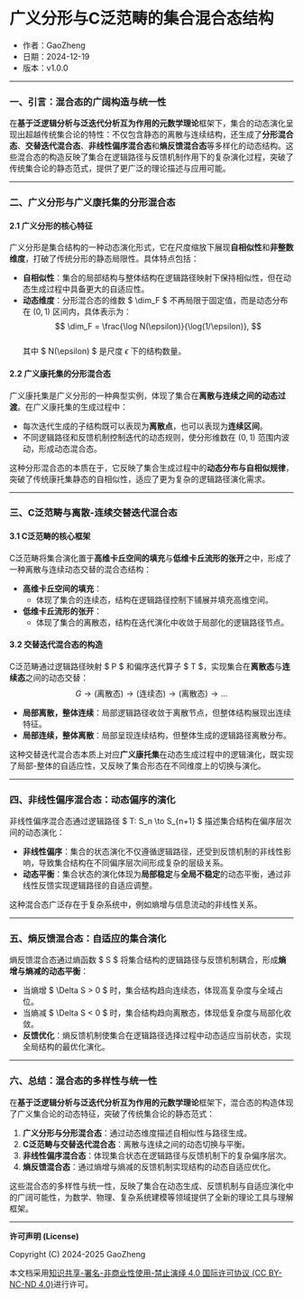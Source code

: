 # **广义分形与C泛范畴的集合混合态结构**

- 作者：GaoZheng
- 日期：2024-12-19
- 版本：v1.0.0

---

### **一、引言：混合态的广阔构造与统一性**

在**基于泛逻辑分析与泛迭代分析互为作用的元数学理论**框架下，集合的动态演化呈现出超越传统集合论的特性：不仅包含静态的离散与连续结构，还生成了**分形混合态**、**交替迭代混合态**、**非线性偏序混合态**和**熵反馈混合态**等多样化的动态结构。这些混合态的构造反映了集合在逻辑路径与反馈机制作用下的复杂演化过程，突破了传统集合论的静态范式，提供了更广泛的理论描述与应用可能。

---

### **二、广义分形与广义康托集的分形混合态**

#### **2.1 广义分形的核心特征**
广义分形是集合结构的一种动态演化形式，它在尺度缩放下展现**自相似性**和**非整数维度**，打破了传统分形的静态局限性。具体特点包括：

- **自相似性**：集合的局部结构与整体结构在逻辑路径映射下保持相似性，但在动态生成过程中具备更大的自适应性。  
- **动态维度**：分形混合态的维数 $ \dim_F $ 不再局限于固定值，而是动态分布在 $(0,1)$ 区间内，具体表示为：  
   $$
   \dim_F = \frac{\log N(\epsilon)}{\log(1/\epsilon)},
   $$  
   其中 $ N(\epsilon) $ 是尺度 $\epsilon$ 下的结构数量。

#### **2.2 广义康托集的分形混合态**  
广义康托集是广义分形的一种典型实例，体现了集合在**离散与连续之间的动态过渡**。在广义康托集的生成过程中：  
- 每次迭代生成的子结构既可以表现为**离散点**，也可以表现为**连续区间**。  
- 不同逻辑路径和反馈机制控制迭代的动态规则，使分形维数在 $(0,1)$ 范围内波动，形成动态混合态。  

这种分形混合态的本质在于，它反映了集合生成过程中的**动态分布与自相似规律**，突破了传统康托集静态的自相似性，适应了更为复杂的逻辑路径演化需求。

---

### **三、C泛范畴与离散-连续交替迭代混合态**

#### **3.1 C泛范畴的核心框架**  
C泛范畴将集合演化置于**高维卡丘空间的填充**与**低维卡丘流形的张开**之中，形成了一种离散与连续动态交替的混合态结构：  
- **高维卡丘空间的填充**：  
   - 体现了集合的连续态，结构在逻辑路径控制下铺展并填充高维空间。  
- **低维卡丘流形的张开**：  
   - 体现了集合的离散态，结构在迭代演化中收敛于局部化的逻辑路径节点。  

#### **3.2 交替迭代混合态的构造**  
C泛范畴通过逻辑路径映射 $ P $ 和偏序迭代算子 $ T $，实现集合在**离散态**与**连续态**之间的动态交替：  
$$
G \to \text{(离散态)} \to \text{(连续态)} \to \text{(离散态)} \to \dots
$$  
- **局部离散，整体连续**：局部逻辑路径收敛于离散节点，但整体结构展现出连续特征。  
- **局部连续，整体离散**：局部呈现连续结构，但整体生成的逻辑路径离散分布。

这种交替迭代混合态本质上对应**广义康托集**在动态生成过程中的逻辑演化，既实现了局部-整体的自适应性，又反映了集合形态在不同维度上的切换与演化。

---

### **四、非线性偏序混合态：动态偏序的演化**

非线性偏序混合态通过逻辑路径 $ T: S_n \to S_{n+1} $ 描述集合结构在偏序层次间的动态演化：  
- **非线性偏序**：集合的状态演化不仅遵循逻辑路径，还受到反馈机制的非线性影响，导致集合结构在不同偏序层次间形成复杂的层级关系。  
- **动态平衡**：集合状态的演化体现为**局部稳定**与**全局不稳定**的动态平衡，通过非线性反馈实现逻辑路径的自适应调整。

这种混合态广泛存在于复杂系统中，例如熵增与信息流动的非线性关系。

---

### **五、熵反馈混合态：自适应的集合演化**

熵反馈混合态通过熵函数 $ S $ 将集合结构的逻辑路径与反馈机制耦合，形成**熵增与熵减的动态平衡**：  
- 当熵增 $ \Delta S > 0 $ 时，集合结构趋向连续态，体现高复杂度与全域占位。  
- 当熵减 $ \Delta S < 0 $ 时，集合结构趋向离散态，体现低复杂度与局部化收敛。  
- **反馈优化**：熵反馈机制使集合在逻辑路径选择过程中动态适应当前状态，实现全局结构的最优化演化。

---

### **六、总结：混合态的多样性与统一性**

在**基于泛逻辑分析与泛迭代分析互为作用的元数学理论**框架下，混合态的构造体现了广义集合论的动态特征，突破了传统集合论的静态范式：  
1. **广义分形与分形混合态**：通过动态维度描述自相似性与路径生成。  
2. **C泛范畴与交替迭代混合态**：离散与连续之间的动态切换与平衡。  
3. **非线性偏序混合态**：体现集合状态在逻辑路径与反馈机制下的复杂偏序层次。  
4. **熵反馈混合态**：通过熵增与熵减的反馈机制实现结构的动态自适应优化。

这些混合态的多样性与统一性，反映了集合在动态生成、反馈机制与自适应演化中的广阔可能性，为数学、物理、复杂系统建模等领域提供了全新的理论工具与理解框架。

---

**许可声明 (License)**

Copyright (C) 2024-2025 GaoZheng 

本文档采用[知识共享-署名-非商业性使用-禁止演绎 4.0 国际许可协议 (CC BY-NC-ND 4.0)](https://creativecommons.org/licenses/by-nc-nd/4.0/deed.zh-Hans)进行许可。
